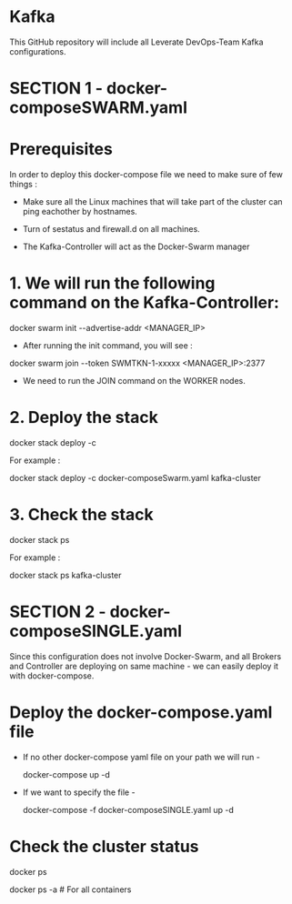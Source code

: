 # Kafka
This GitHub repository will include all Leverate DevOps-Team Kafka configurations.

# SECTION 1 - docker-composeSWARM.yaml 

# Prerequisites

In order to deploy this docker-compose file  we need to make sure of few things :

* Make sure all the Linux machines that will take part of the cluster can ping eachother by hostnames.
  
* Turn of sestatus and firewall.d on all machines.
  
* The Kafka-Controller will act as the Docker-Swarm manager

# 1. We will run the following command on the Kafka-Controller:
  
 docker swarm init --advertise-addr <MANAGER_IP>
  
- After running the init command, you will see  :
  
 docker swarm join --token SWMTKN-1-xxxxx <MANAGER_IP>:2377

 - We need to run the JOIN command on the WORKER nodes.


# 2. Deploy the stack 

docker stack deploy -c <docker compose file name> <stack name>

For example : 

docker stack deploy -c docker-composeSwarm.yaml kafka-cluster

# 3. Check the stack

docker stack ps <stack name>

For example  :

docker stack ps kafka-cluster









# SECTION 2  - docker-composeSINGLE.yaml

Since this configuration does not involve Docker-Swarm, and all Brokers and Controller are deploying on same machine -  we can easily deploy it with docker-compose.

# Deploy the docker-compose.yaml file 

* If no other docker-compose yaml file on your path we will run  -

  docker-compose up -d 

* If we want to specify the file -

  docker-compose -f docker-composeSINGLE.yaml up -d


# Check the cluster status 

docker ps 

docker ps -a # For all containers
